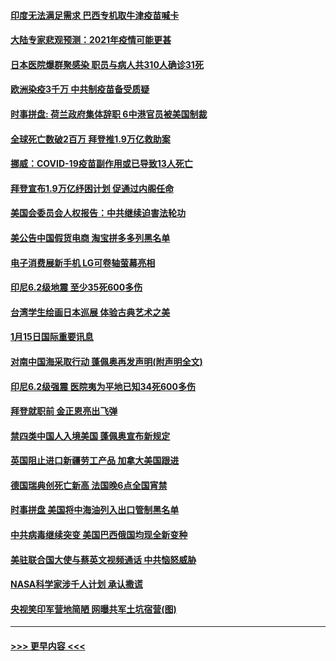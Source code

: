 #### [印度无法满足需求 巴西专机取牛津疫苗喊卡](../pages/prog202/a103033246.md?t=01161101) 
#### [大陆专家悲观预测：2021年疫情可能更甚](../pages/prog202/a103033186.md?t=01161101) 
#### [日本医院爆群聚感染 职员与病人共310人确诊31死](../pages/prog202/a103033200.md?t=01161101) 
#### [欧洲染疫3千万 中共制疫苗备受质疑](../pages/prog202/a103032868.md?t=01161101) 
#### [时事拼盘: 荷兰政府集体辞职 6中港官员被美国制裁](../pages/prog202/a103033063.md?t=01161101) 
#### [全球死亡数破2百万 拜登推1.9万亿救助案](../pages/prog202/a103033050.md?t=01161101) 
#### [挪威：COVID-19疫苗副作用或已导致13人死亡](../pages/prog202/a103032989.md?t=01161101) 
#### [拜登宣布1.9万亿纾困计划 促通过内阁任命](../pages/prog202/a103032902.md?t=01161101) 
#### [美国会委员会人权报告：中共继续迫害法轮功](../pages/prog202/a103032900.md?t=01161101) 
#### [美公告中国假货电商 淘宝拼多多列黑名单](../pages/prog202/a103032892.md?t=01161101) 
#### [电子消费展新手机 LG可卷轴萤幕亮相](../pages/prog202/a103032862.md?t=01161101) 
#### [印尼6.2级地震 至少35死600多伤](../pages/prog202/a103032858.md?t=01161101) 
#### [台湾学生绘画日本巡展 体验古典艺术之美](../pages/prog202/a103032810.md?t=01161101) 
#### [1月15日国际重要讯息](../pages/prog202/a103032706.md?t=01161101) 
#### [对南中国海采取行动 蓬佩奥再发声明(附声明全文)](../pages/prog202/a103032622.md?t=01161101) 
#### [印尼6.2级强震 医院夷为平地已知34死600多伤](../pages/prog202/a103032580.md?t=01161101) 
#### [拜登就职前 金正恩亮出飞弹](../pages/prog202/a103032472.md?t=01161101) 
#### [禁四类中国人入境美国 蓬佩奥宣布新规定](../pages/prog202/a103032438.md?t=01161101) 
#### [英国阻止进口新疆劳工产品 加拿大美国跟进](../pages/prog202/a103032303.md?t=01161101) 
#### [德国瑞典创死亡新高 法国晚6点全国宵禁](../pages/prog202/a103032350.md?t=01161101) 
#### [时事拼盘 美国将中海油列入出口管制黑名单](../pages/prog202/a103032335.md?t=01161101) 
#### [中共病毒继续突变 美国巴西俄国均现全新变种](../pages/prog202/a103032261.md?t=01161101) 
#### [美驻联合国大使与蔡英文视频通话 中共恼怒威胁](../pages/prog202/a103032252.md?t=01161101) 
#### [NASA科学家涉千人计划 承认撒谎](../pages/prog202/a103032247.md?t=01161101) 
#### [央视笑印军营地简陋 网曝共军土坑宿营(图)](../pages/prog202/a103032110.md?t=01161101) 

----
#### [ >>> 更早内容 <<< ](../indexes/prog202-earlier.md)
